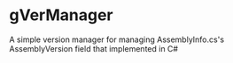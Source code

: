 gVerManager
===========

A simple version manager for managing AssemblyInfo.cs's AssemblyVersion field that implemented in C#
